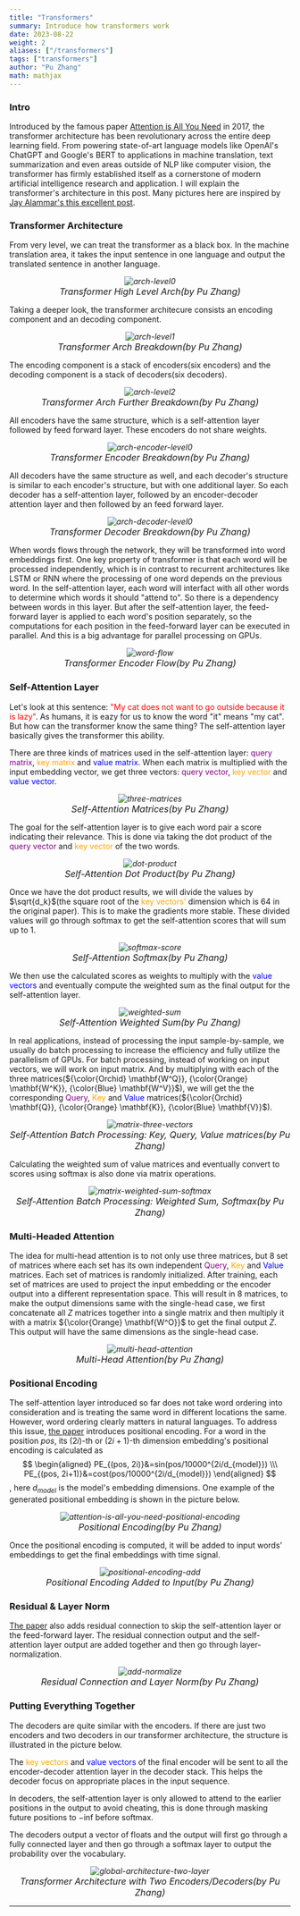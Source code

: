 ```yaml
---
title: "Transformers"
summary: Introduce how transformers work
date: 2023-08-22
weight: 2
aliases: ["/transformers"]
tags: ["transformers"]
author: "Pu Zhang"
math: mathjax
---
```


### Intro

Introduced by the famous paper [Attention is All You Need](https://arxiv.org/abs/1706.03762) in 2017, the transformer architecture has been revolutionary across the entire deep learning field. From powering state-of-art language models like OpenAI's ChatGPT and Google's BERT to applications in machine translation, text summarization and even areas outside of NLP like computer vision, the transformer has firmly established itself as a cornerstone of modern artificial intelligence research and application. I will explain the transformer's architecture in this post. Many pictures here are inspired by [Jay Alammar's this excellent post](https://jalammar.github.io/illustrated-transformer/).

### Transformer Architecture

From very level, we can treat the transformer as a black box. In the machine translation area, it takes the input sentence in one language and output the translated sentence in another language. 
*<center>![arch-level0](images/arch-level0.png)</center>*
*<center><font size="3">Transformer High Level Arch(by Pu Zhang)</font></center>*

Taking a deeper look, the transformer architecure consists an encoding component and an decoding component. 

*<center>![arch-level1](images/arch-level1.png)</center>*
*<center><font size="3">Transformer Arch Breakdown(by Pu Zhang)</font></center>*

The encoding component is a stack of encoders(six encoders) and the decoding component is a stack of decoders(six decoders). 

*<center>![arch-level2](images/arch-level2.png)</center>*
*<center><font size="3">Transformer Arch Further Breakdown(by Pu Zhang)</font></center>*

All encoders have the same structure, which is a self-attention layer followed by feed forward layer. These encoders do not share weights.

*<center>![arch-encoder-level0](images/arch-encoder-level0.png)</center>*
*<center><font size="3">Transformer Encoder Breakdown(by Pu Zhang)</font></center>*

All decoders have the same structure as well, and each decoder's structure is similar to each encoder's structure, but with one additional layer. So each decoder has a self-attention layer, followed by an encoder-decoder attention layer and then followed by an feed forward layer.

*<center>![arch-decoder-level0](images/arch-decoder-level0.png)</center>*
*<center><font size="3">Transformer Decoder Breakdown(by Pu Zhang)</font></center>*

When words flows through the network, they will be transformed into word embeddings first. One key property of transformer is that each word will be processed independently, which is in contrast to recurrent architectures like LSTM or RNN where the processing of one word depends on the previous word. In the self-attention layer, each word will interfact with all other words to determine which words it should "attend to". So there is a dependency between words in this layer. But after the self-attention layer, the feed-forward layer is applied to each word's position separately, so the computations for each position in the feed-forward layer can be executed in parallel. And this is a big advantage for parallel processing on GPUs.

*<center>![word-flow](images/word-flow.png)</center>*
*<center><font size="3">Transformer Encoder Flow(by Pu Zhang)</font></center>*

### Self-Attention Layer

Let's look at this sentence: <span style="color: red;">"My cat does not want to go outside because it is lazy"</span>. As humans, it is eazy for us to know the word "it" means "my cat". But how can the transformer know the same thing? The self-attention layer basically gives the transformer this ability. 

There are three kinds of matrices used in the self-attention layer: <span style="color: purple;">query matrix</span>, <span style="color: orange;">key matrix</span> and <span style="color: blue;">value matrix</span>. When each matrix is multiplied with the input embedding vector, we get three vectors: <span style="color: purple;">query vector</span>, <span style="color: orange;">key vector</span> and <span style="color: blue;">value vector</span>. 

*<center>![three-matrices](images/three-matrices.png)</center>*
*<center><font size="3">Self-Attention Matrices(by Pu Zhang)</font></center>*

The goal for the self-attention layer is to give each word pair a score indicating their relevance. This is done via taking the dot product of the <span style="color: purple;">query vector</span> and <span style="color: orange;">key vector</span> of the two words.  

*<center>![dot-product](images/dot-product.png)</center>*
*<center><font size="3">Self-Attention Dot Product(by Pu Zhang)</font></center>*

Once we have the dot product results, we will divide the values by $\sqrt{d_k}$(the square root of the <span style="color: orange;">key vectors'</span> dimension which is 64 in the original paper). This is to make the gradients more stable. These divided values will go through softmax to get the self-attention scores that will sum up to 1.

*<center>![softmax-score](images/softmax-score.png)</center>*
*<center><font size="3">Self-Attention Softmax(by Pu Zhang)</font></center>*

We then use the calculated scores as weights to multiply with the <span style="color: blue;">value vectors</span> and eventually compute the weighted sum as the final output for the self-attention layer.

*<center>![weighted-sum](images/weighted-sum.png)</center>*
*<center><font size="3">Self-Attention Weighted Sum(by Pu Zhang)</font></center>*

In real applications, instead of processing the input sample-by-sample, we usually do batch processing to increase the efficiency and fully utilize the parallelism of GPUs. For batch processing, instead of working on input vectors, we will work on input matrix. And by multiplying with each of the three matrices(${\color{Orchid} \mathbf{W^Q}}, {\color{Orange} \mathbf{W^K}}, {\color{Blue} \mathbf{W^V}}$), we will get the the corresponding <span style="color: purple;">Query</span>, <span style="color: orange;">Key</span> and <span style="color: blue;">Value</span> matrices(${\color{Orchid} \mathbf{Q}}, {\color{Orange} \mathbf{K}}, {\color{Blue} \mathbf{V}}$).

*<center>![matrix-three-vectors](images/matrix-three-vectors.png)</center>*
*<center><font size="3">Self-Attention Batch Processing: Key, Query, Value matrices(by Pu Zhang)</font></center>*

Calculating the weighted sum of value matrices and eventually convert to scores using softmax is also done via matrix operations.


*<center>![matrix-weighted-sum-softmax](images/matrix-weighted-sum-softmax.png)</center>*
*<center><font size="3">Self-Attention Batch Processing: Weighted Sum, Softmax(by Pu Zhang)</font></center>*

### Multi-Headed Attention

The idea for multi-head attention is to not only use three matrices, but 8 set of matrices where each set has its own independent <span style="color: purple;">Query</span>, <span style="color: orange;">Key</span> and <span style="color: blue;">Value</span> matrices. Each set of matrices is randomly initialized. After training, each set of matrices are used to project the input embedding or the encoder output into a different representation space. This will result in 8 matrices, to make the output dimensions same with the single-head case, we first concatenate all $Z$ matrices together into a single matrix and then multiply it with a matrix ${\color{Orange} \mathbf{W^O}}$ to get the final output $Z$. This output will have the same dimensions as the single-head case.


*<center>![multi-head-attention](images/multi-head-attention.png)</center>*
*<center><font size="3">Multi-Head Attention(by Pu Zhang)</font></center>*


### Positional Encoding

The self-attention layer introduced so far does not take word ordering into consideration and is treating the same word in different locations the same. However, word ordering clearly matters in natural languages. To address this issue, [the paper](https://arxiv.org/abs/1706.03762) introduces positional encoding. For a word in the position $pos$, its $(2i)$-th or $(2i+1)$-th dimension embedding's positional encoding is calculated as 
$$
\begin{aligned}
PE_{(pos, 2i)}&=sin(pos/10000^{2i/d_{model}}) \\\
PE_{(pos, 2i+1)}&=cost(pos/10000^{2i/d_{model}})
\end{aligned}
$$, here $d_{model}$ is the model's embedding dimensions. One example of the generated positional embedding is shown in the picture below.

*<center>![attention-is-all-you-need-positional-encoding](images/attention-is-all-you-need-positional-encoding.png)</center>*
*<center><font size="3">Positional Encoding(by Pu Zhang)</font></center>*


Once the positional encoding is computed, it will be added to input words' embeddings to get the final embeddings with time signal. 

*<center>![positional-encoding-add](images/positional-encoding-add.png)</center>*
*<center><font size="3">Positional Encoding Added to Input(by Pu Zhang)</font></center>*

### Residual & Layer Norm

[The paper](https://arxiv.org/abs/1706.03762) also adds residual connection to skip the self-attention layer or the feed-forward layer. The residual connection output and the self-attention layer output are added together and then go through layer-normalization.


*<center>![add-normalize](images/add-normalize.png)</center>*
*<center><font size="3">Residual Connection and Layer Norm(by Pu Zhang)</font></center>*


### Putting Everything Together

The decoders are quite similar with the encoders. If there are just two encoders and two decoders in our transformer architecture, the structure is illustrated in the picture below. 

The <span style="color: orange;">key vectors</span> and <span style="color: blue;">value vectors</span> of the final encoder will be sent to all the encoder-decoder attention layer in the decoder stack. This helps the decoder focus on appropriate places in the input sequence.

In decoders, the self-attention layer is only allowed to attend to the earlier positions in the output to avoid cheating, this is done through masking future positions to $-\text{inf}$ before softmax.

The decoders output a vector of floats and the output will first go through a fully connected layer and then go through a softmax layer to output the probability over the vocabulary.

*<center>![global-architecture-two-layer](images/global-architecture-two-layer.png)</center>*
*<center><font size="3">Transformer Architecture with Two Encoders/Decoders(by Pu Zhang)</font></center>*



---